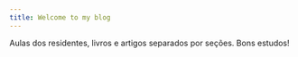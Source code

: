 ```yaml
---
title: Welcome to my blog
---
```

Aulas dos residentes, livros e artigos separados por seções. Bons estudos!

